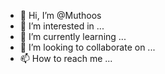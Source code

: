 - 👋 Hi, I’m @Muthoos
- 👀 I’m interested in ...
- 🌱 I’m currently learning ...
- 💞️ I’m looking to collaborate on ...
- 📫 How to reach me ...

<!---
Muthoos/Muthoos is a ✨ special ✨ repository because its `README.md` (this file) appears on your GitHub profile.
You can click the Preview link to take a look at your changes.
--->
